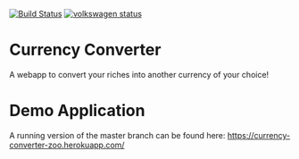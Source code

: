 [![Build Status](https://travis-ci.org/superernie77/currencyconverter.svg?branch=master)](https://travis-ci.org/superernie77/currencyconverter)
[![volkswagen status](https://auchenberg.github.io/volkswagen/volkswargen_ci.svg?v=1)](https://github.com/auchenberg/volkswagen)

# Currency Converter
A webapp to convert your riches into another currency of your choice!

# Demo Application
A running version of the master branch can be found here:
https://currency-converter-zoo.herokuapp.com/
